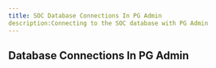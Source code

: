 ```yaml
---
title: SOC Database Connections In PG Admin
description:Connecting to the SOC database with PG Admin
---
```


## Database Connections In PG Admin
